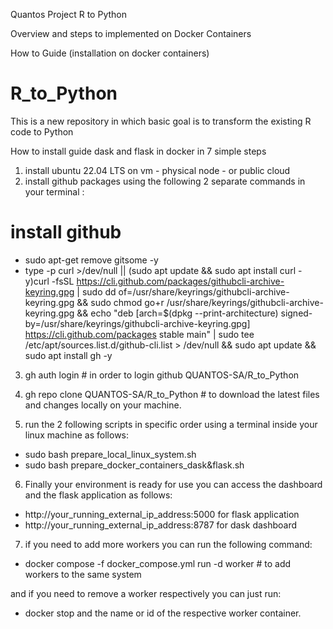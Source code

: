 Quantos Project R to Python


Overview and steps to implemented on Docker Containers

How to Guide (installation on docker containers)



# R_to_Python
This is a new repository in which basic goal is to transform the existing R code to Python


How to install guide dask and flask in docker in 7 simple steps

1. install ubuntu 22.04 LTS on vm - physical node - or public cloud
2. install github packages using the following 2 separate commands in your terminal :

# install github

- sudo apt-get remove gitsome -y 
- type -p curl >/dev/null || (sudo apt update && sudo apt install curl -y)curl -fsSL https://cli.github.com/packages/githubcli-archive-keyring.gpg | sudo dd of=/usr/share/keyrings/githubcli-archive-keyring.gpg \&& sudo chmod go+r /usr/share/keyrings/githubcli-archive-keyring.gpg \&& echo "deb [arch=$(dpkg --print-architecture) signed-by=/usr/share/keyrings/githubcli-archive-keyring.gpg] https://cli.github.com/packages stable main" | sudo tee /etc/apt/sources.list.d/github-cli.list > /dev/null \&& sudo apt update \&& sudo apt install gh -y


3. gh auth login # in order to login github QUANTOS-SA/R_to_Python

4. gh repo clone QUANTOS-SA/R_to_Python # to download the latest files and changes locally on your machine.

5. run the 2 following scripts in specific order using a terminal inside your linux machine as follows:

- sudo bash prepare_local_linux_system.sh
- sudo bash prepare_docker_containers_dask&flask.sh

6. Finally your environment is ready for use you can access the dashboard and the flask application as follows:

- http://your_running_external_ip_address:5000 for flask application
- http://your_running_external_ip_address:8787 for dask dashboard

7. if you need to add more workers you can run the following command:

- docker compose -f docker_compose.yml run -d worker # to add workers to the same system

and if you need to remove a worker respectively you can just run:

- docker stop and the name or id of the respective worker container.
